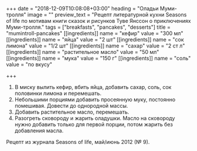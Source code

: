 +++
date = "2018-12-09T10:08:08+03:00"
heading = "Оладьи Муми-тролля"
image = ""
preview_text = "Рецепт литературной кухни Seasons of life по мотивам книги сказок и рисунков Туве Янссон о приключениях Муми-тролля."
tags = ["breakfasts", "pancakes", "desserts"]
title = "mumintroll-pancakes"
[[ingredients]]
name = "кефир"
value = "300 мл"
[[ingredients]]
name = "яйца"
value = "2 шт"
[[ingredients]]
name = "сок лимона"
value = "1/2 шт"
[[ingredients]]
name = "сахар"
value = "2 ст л"
[[ingredients]]
name = "растительное масло"
value = "50 мл"
[[ingredients]]
name = "мука"
value = "150 г"
[[ingredients]]
name = "соль"
value = "по вкусу"

+++
1. В миску вылить кефир, вбить яйца, добавить сахар, соль, сок половинки лимона и перемешать.
2. Небольшими порциями добавить просеянную муку, постоянно помешивая. Довести до однородной массы.
3. Добавить растительное масло, перемешать.
4. Разогреть сковороду и жарить оладушки. Масло на сковороду нужно добавить только для первой порции, потом жарить без добавления масла.

Рецепт из журнала Seasons of life, май/июнь 2012 (№ 9).